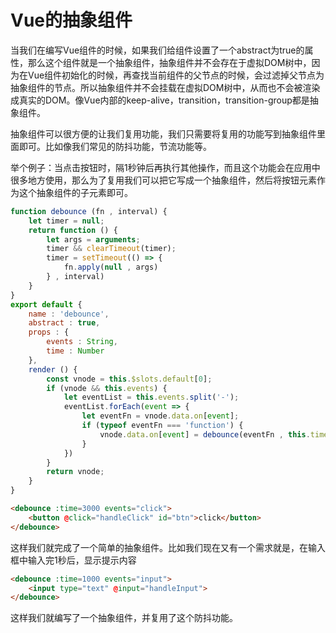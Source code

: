# Vue的抽象组件
当我们在编写Vue组件的时候，如果我们给组件设置了一个abstract为true的属性，那么这个组件就是一个抽象组件，抽象组件并不会存在于虚拟DOM树中，因为在Vue组件初始化的时候，再查找当前组件的父节点的时候，会过滤掉父节点为抽象组件的节点。所以抽象组件并不会挂载在虚拟DOM树中，从而也不会被渲染成真实的DOM。像Vue内部的keep-alive，transition，transition-group都是抽象组件。

抽象组件可以很方便的让我们复用功能，我们只需要将复用的功能写到抽象组件里面即可。比如像我们常见的防抖功能，节流功能等。

举个例子：当点击按钮时，隔1秒钟后再执行其他操作，而且这个功能会在应用中很多地方使用，那么为了复用我们可以把它写成一个抽象组件，然后将按钮元素作为这个抽象组件的子元素即可。

```javascript
function debounce (fn , interval) {
    let timer = null;
    return function () {
        let args = arguments;
        timer && clearTimeout(timer);
        timer = setTimeout(() => {
            fn.apply(null , args)
        } , interval)
    }
}
export default {
    name : 'debounce',
    abstract : true,
    props : {
        events : String,
        time : Number
    },
    render () {
        const vnode = this.$slots.default[0];
        if (vnode && this.events) {
            let eventList = this.events.split('-');
            eventList.forEach(event => {
                let eventFn = vnode.data.on[event];
                if (typeof eventFn === 'function') {
                    vnode.data.on[event] = debounce(eventFn , this.time);
                }
            })
        }
        return vnode;
    }
}
```
```html
<debounce :time=3000 events="click">
	<button @click="handleClick" id="btn">click</button>
</debounce>
```
这样我们就完成了一个简单的抽象组件。比如我们现在又有一个需求就是，在输入框中输入完1秒后，显示提示内容

```html
<debounce :time=1000 events="input">
	<input type="text" @input="handleInput">
</debounce>
```
这样我们就编写了一个抽象组件，并复用了这个防抖功能。
